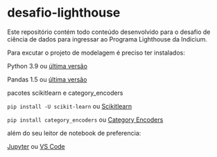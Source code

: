 # desafio-lighthouse

Este repositório contém todo conteúdo desenvolvido para o desafio de ciência de dados para ingressar ao Programa Lighthouse da Indicium.

Para excutar o projeto de modelagem é preciso ter instalados:

Python 3.9 ou [última versão](https://www.python.org/downloads/)

Pandas 1.5 ou [última versão](https://pandas.pydata.org/getting_started.html)

pacotes scikitlearn e category_encoders
  
  ```pip install -U scikit-learn``` 
  ou [Scikitlearn](https://scikit-learn.org/stable/install.html)

  ```pip install category_encoders```
  ou [Category Encoders](https://contrib.scikit-learn.org/category_encoders/)

além do seu leitor de notebook de preferencia:

[Jupyter](https://jupyter.org/)
ou
[VS Code](https://code.visualstudio.com/download)
